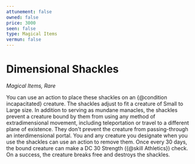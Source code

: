 ```yaml
---
attunement: false
owned: false
price: 3000
seen: false
type: Magical Items
vermun: false
---
```

# Dimensional Shackles

*Magical Items, Rare*

You can use an action to place these shackles on an {@condition incapacitated} creature. The shackles adjust to fit a creature of Small to Large size. In addition to serving as mundane manacles, the shackles prevent a creature bound by them from using any method of extradimensional movement, including teleportation or travel to a different plane of existence. They don't prevent the creature from passing-through an interdimensional portal. You and any creature you designate when you use the shackles can use an action to remove them. Once every 30 days, the bound creature can make a DC 30 Strength ({@skill Athletics}) check. On a success, the creature breaks free and destroys the shackles.